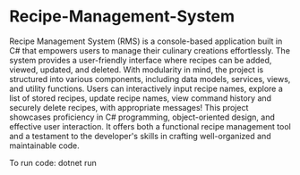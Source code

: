# Recipe-Management-System

Recipe Management System (RMS) is a console-based application built in C# that empowers users to manage their culinary creations effortlessly. The system provides a user-friendly interface where recipes can be added, viewed, updated, and deleted. With modularity in mind, the project is structured into various components, including data models, services, views, and utility functions. Users can interactively input recipe names, explore a list of stored recipes, update recipe names, view command history and securely delete recipes, with appropriate messages! This project showcases proficiency in C# programming, object-oriented design, and effective user interaction. It offers both a functional recipe management tool and a testament to the developer's skills in crafting well-organized and maintainable code.

To run code: dotnet run
